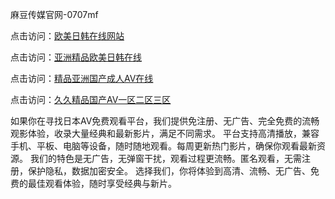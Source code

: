 麻豆传媒官网-0707mf

点击访问：<a href="https://cfad.pages.dev/">欧美日韩在线网站</a>

点击访问：<a href="https://gfd-5xg.pages.dev/">亚洲精品欧美日韩在线</a>

点击访问：<a href="https://fdhf-454.pages.dev/">精品亚洲国产成人AⅤ在线</a>

点击访问：<a href="https://bered.pages.dev/">久久精品国产AV一区二区三区</a>

如果你在寻找日本AV免费观看平台，我们提供免注册、无广告、完全免费的流畅观影体验，收录大量经典和最新影片，满足不同需求。
平台支持高清播放，兼容手机、平板、电脑等设备，随时随地观看。每周更新热门影片，确保你观看最新资源。
我们的特色是无广告，无弹窗干扰，观看过程更流畅。匿名观看，无需注册，保护隐私，数据加密安全。
选择我们，你将体验到高清、流畅、无广告、免费的最佳观看体验，随时享受经典与新片。


<span style="display:none;">[Canonical link](）</span>


